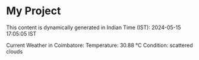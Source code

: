 # My Project

This content is dynamically generated in Indian Time (IST): 2024-05-15 17:05:05 IST


Current Weather in Coimbatore:
Temperature: 30.88 °C
Condition: scattered clouds
